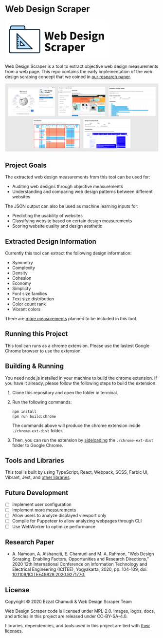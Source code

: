 # Web Design Scraper

<img src="./assets/logo.svg" alt="Web Design Scraper Logo" height="127"/>

Web Design Scraper is a tool to extract objective web design measurements from a web page. This repo contains the early implementation of the web design scraping concept that we coined in [our research paper](https://ieeexplore.ieee.org/abstract/document/9271770).

<!-- This tool can run in the following environments:
- Web browser (Google Chrome extension)
- CLI (using puppeteer) -->

[![Web Design Scraper Screenshot](https://raw.githubusercontent.com/echamudi/echamudi/master/project-screenshots/web-design-scraper.png)](https://github.com/echamudi/web-design-scraper)


## Project Goals

The extracted web design measurements from this tool can be used for:
- Auditing web designs through objective measurements
- Understanding and comparing web design patterns between different websites

The JSON output can also be used as machine learning inputs for:
- Predicting the usability of websites
- Classifying website based on certain design measurements
- Scoring website quality and design aesthetic

## Extracted Design Information

Currently this tool can extract the following design information:
- Symmetry
- Complexity
- Density
- Cohesion
- Economy
- Simplicty
- Font size families
- Text size distribution
- Color count rank
- Vibrant colors

There are [more measurements](./web-design-factors.md) planned to be included in this tool.

## Running this Project

This tool can runs as a chrome extension.
Please use the lastest Google Chrome browser to use the extension.

## Building & Running

<!-- ### Chrome Extension -->

You need node.js installed in your machine to build the chrome extension. 
If you have it already, please follow the following steps to build the extension:

1. Clone this repository and open the folder in terminal.

2. Run the following commands:

    ```
    npm install
    npm run build:chrome
    ```

    The commands above will produce the chrome extension inside `./chrome-ext-dist` folder.

3. Then, you can run the extension by [sideloading](https://developer.chrome.com/docs/extensions/mv2/getstarted/#unpacked) the `./chrome-ext-dist` folder to Google Chrome.

<!-- ### Puppeteer

*to be added soon* -->

## Tools and Libraries

This tool is built by using TypeScript, React, Webpack, SCSS, Farbic UI, Vibrant, Jest, and [other libraries](./package.json).

## Future Development

- [ ] Implement user configuration
- [ ] Implement [more measurements](./web-design-factors.md)
- [ ] Allow users to analyze displayed viewport only
- [ ] Compile for Puppeteer to allow analyzing webpages through CLI
- [ ] Use WebWorker to optimize performance

## Research Paper

- A. Namoun, A. Alshanqiti, E. Chamudi and M. A. Rahmon, "Web Design Scraping: Enabling Factors, Opportunities and Research Directions," 2020 12th International Conference on Information Technology and Electrical Engineering (ICITEE), Yogyakarta, 2020, pp. 104-109, doi: [10.1109/ICITEE49829.2020.9271770.](https://ieeexplore.ieee.org/abstract/document/9271770)

## License

Copyright © 2020 Ezzat Chamudi & Web Design Scraper Team

Web Design Scraper code is licensed under MPL-2.0. Images, logos, docs, and articles in this project are released under CC-BY-SA-4.0.

Libraries, dependencies, and tools used in this project are tied with [their licenses](./licenses.csv).
